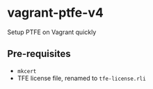 # vagrant-ptfe-v4

Setup PTFE on Vagrant quickly

## Pre-requisites

* `mkcert`
* TFE license file, renamed to `tfe-license.rli`
